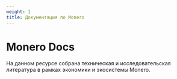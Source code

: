 ```yaml
---
weight: 1
title: Документация по Monero
---
```


# Monero Docs

На данном ресурсе собрана техническая и исследовательская литература в рамках экономики и экосистемы Monero.

